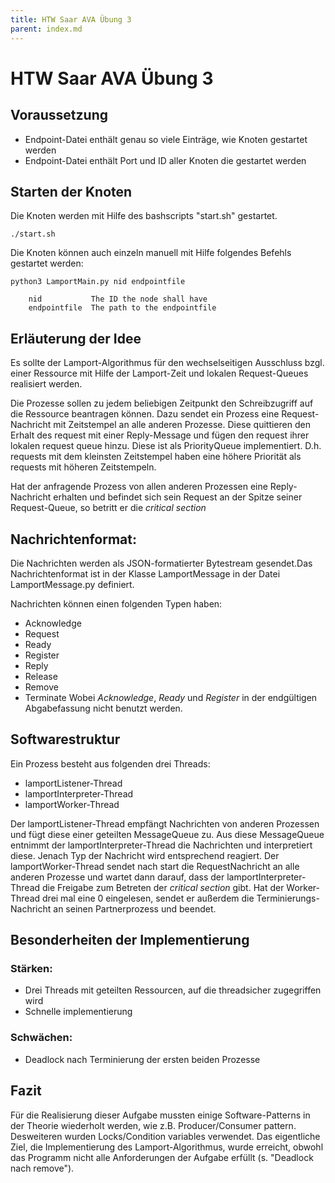 ```yaml
---
title: HTW Saar AVA Übung 3
parent: index.md
---
```


# HTW Saar AVA Übung 3

## Voraussetzung
* Endpoint-Datei enthält genau so viele Einträge, wie Knoten gestartet werden
* Endpoint-Datei enthält Port und ID aller Knoten die gestartet werden

## Starten der Knoten
Die Knoten werden mit Hilfe des bashscripts "start.sh" gestartet.

    ./start.sh
    
Die Knoten können auch einzeln manuell mit Hilfe folgendes Befehls gestartet werden:

    python3 LamportMain.py nid endpointfile
    
        nid           The ID the node shall have
        endpointfile  The path to the endpointfile

## Erläuterung der Idee
Es sollte der Lamport-Algorithmus für den wechselseitigen Ausschluss bzgl. einer Ressource mit Hilfe der Lamport-Zeit und lokalen Request-Queues realisiert werden. 

Die Prozesse sollen zu jedem beliebigen Zeitpunkt den Schreibzugriff auf die Ressource beantragen können.
Dazu sendet ein Prozess eine Request-Nachricht mit Zeitstempel an alle anderen Prozesse. Diese quittieren den Erhalt des request mit einer Reply-Message und fügen den request ihrer lokalen request queue hinzu. Diese ist als PriorityQueue implementiert. D.h. requests mit dem kleinsten Zeitstempel haben eine höhere Priorität als requests mit höheren Zeitstempeln. 

Hat der anfragende Prozess von allen anderen Prozessen eine Reply-Nachricht erhalten und befindet sich sein Request an der Spitze seiner Request-Queue, so betritt er die _critical section_

## Nachrichtenformat:
Die Nachrichten werden als JSON-formatierter Bytestream gesendet.Das Nachrichtenformat ist in der Klasse LamportMessage in der Datei LamportMessage.py definiert. 

Nachrichten können einen folgenden Typen haben:
* Acknowledge
* Request 
* Ready 
* Register
* Reply 
* Release
* Remove 
* Terminate 
Wobei _Acknowledge_, _Ready_ und _Register_ in der endgültigen Abgabefassung nicht benutzt werden. 

## Softwarestruktur
Ein Prozess besteht aus folgenden drei Threads:
* lamportListener-Thread
* lamportInterpreter-Thread
* lamportWorker-Thread

Der lamportListener-Thread empfängt Nachrichten von anderen Prozessen und fügt diese einer geteilten MessageQueue zu.
Aus diese MessageQueue entnimmt der lamportInterpreter-Thread die Nachrichten und interpretiert diese. Jenach Typ der Nachricht wird entsprechend reagiert. Der lamportWorker-Thread sendet nach start die RequestNachricht an alle anderen Prozesse und wartet dann darauf, dass der lamportInterpreter-Thread die Freigabe zum Betreten der _critical section_ gibt. 
Hat der Worker-Thread drei mal eine 0 eingelesen, sendet er außerdem die Terminierungs-Nachricht an seinen Partnerprozess und beendet. 


## Besonderheiten der Implementierung
### Stärken:
* Drei Threads mit geteilten Ressourcen, auf die threadsicher zugegriffen wird
* Schnelle implementierung

### Schwächen:
* Deadlock nach Terminierung der ersten beiden Prozesse

## Fazit
Für die Realisierung dieser Aufgabe mussten einige Software-Patterns in der Theorie wiederholt werden, wie z.B. Producer/Consumer pattern. Desweiteren wurden Locks/Condition variables verwendet. Das eigentliche Ziel, die Implementierung des Lamport-Algorithmus, wurde erreicht, obwohl das Programm nicht alle Anforderungen der Aufgabe erfüllt (s. "Deadlock nach remove"). 
